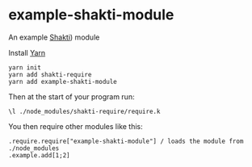 # example-shakti-module

An example [Shakti](https://shakti.com/)) module

Install [Yarn](https://yarnpkg.com/lang/en/)

```
yarn init
yarn add shakti-require
yarn add example-shakti-module
```

Then at the start of your program run:

```
\l ./node_modules/shakti-require/require.k
```

You then require other modules like this:
```
.require.require["example-shakti-module"] / loads the module from ./node_modules
.example.add[1;2]
```
